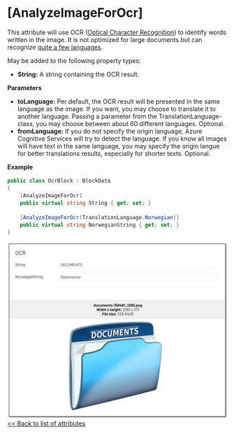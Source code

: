 # [AnalyzeImageForOcr]
This attribute will use OCR ([Optical Character Recognition](https://docs.microsoft.com/en-us/azure/cognitive-services/computer-vision/overview-ocr#ocr-optical-character-recognition-api)) to identify words written in the image. It is not optimized for large documents but can recognize [quite a few languages](https://docs.microsoft.com/en-us/azure/cognitive-services/computer-vision/language-support#text-recognition).

May be added to the following property types:

- **String:** A string containing the OCR result.

**Parameters**
- **toLanguage:** Per default, the OCR result will be presented in the same language as the image. If you want, you may choose to translate it to another language. Passing a parameter from the TranslationLanguage-class, you may choose between about 60 different languages. Optional.
- **fromLanguage:** If you do not specify the origin language, Azure Cognitive Services will try to detect the language. If you know all images will have text in the same language, you may specify the origin langue for better translations results, especially for shorter texts. Optional.

**Example**
``` C#
public class OcrBlock : BlockData
{
    [AnalyzeImageForOcr]
    public virtual string String { get; set; }

    [AnalyzeImageForOcr(TranslationLanguage.Norwegian)]
    public virtual string NorwegianString { get; set; }
}
```
![Ocr](./img/Ocr.jpg)
[<< Back to list of attributes](../Attributes.md)